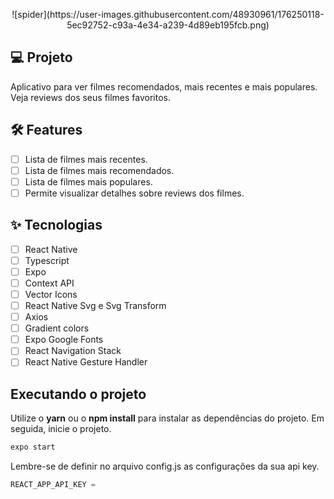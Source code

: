 <p align="center">
  ![spider](https://user-images.githubusercontent.com/48930961/176250118-5ec92752-c93a-4e34-a239-4d89eb195fcb.png)
</p>



## 💻 Projeto

Aplicativo para ver filmes recomendados, mais recentes e mais populares. Veja reviews dos seus filmes favoritos.

## :hammer_and_wrench: Features

- [ ] Lista de filmes mais recentes.
- [ ] Lista de filmes mais recomendados.
- [ ] Lista de filmes mais populares.
- [ ] Permite visualizar detalhes sobre reviews dos filmes.

## ✨ Tecnologias

- [ ] React Native
- [ ] Typescript
- [ ] Expo
- [ ] Context API
- [ ] Vector Icons
- [ ] React Native Svg e Svg Transform
- [ ] Axios
- [ ] Gradient colors
- [ ] Expo Google Fonts
- [ ] React Navigation Stack
- [ ] React Native Gesture Handler

## Executando o projeto

Utilize o **yarn** ou o **npm install** para instalar as dependências do projeto.
Em seguida, inicie o projeto.

```cl
expo start
```

Lembre-se de definir no arquivo config.js as configurações da sua api key.

```cl
REACT_APP_API_KEY =
```

